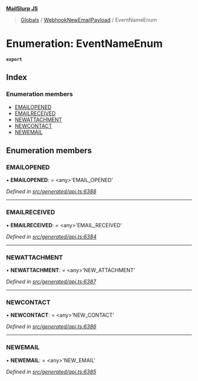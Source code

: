 **[MailSlurp JS](../README.md)**

> [Globals](../README.md) / [WebhookNewEmailPayload](../modules/webhooknewemailpayload.md) / EventNameEnum

# Enumeration: EventNameEnum

**`export`** 

## Index

### Enumeration members

* [EMAILOPENED](webhooknewemailpayload.eventnameenum.md#emailopened)
* [EMAILRECEIVED](webhooknewemailpayload.eventnameenum.md#emailreceived)
* [NEWATTACHMENT](webhooknewemailpayload.eventnameenum.md#newattachment)
* [NEWCONTACT](webhooknewemailpayload.eventnameenum.md#newcontact)
* [NEWEMAIL](webhooknewemailpayload.eventnameenum.md#newemail)

## Enumeration members

### EMAILOPENED

•  **EMAILOPENED**:  = \<any>'EMAIL\_OPENED'

*Defined in [src/generated/api.ts:6388](https://github.com/mailslurp/mailslurp-client/blob/3871a9e/src/generated/api.ts#L6388)*

___

### EMAILRECEIVED

•  **EMAILRECEIVED**:  = \<any>'EMAIL\_RECEIVED'

*Defined in [src/generated/api.ts:6384](https://github.com/mailslurp/mailslurp-client/blob/3871a9e/src/generated/api.ts#L6384)*

___

### NEWATTACHMENT

•  **NEWATTACHMENT**:  = \<any>'NEW\_ATTACHMENT'

*Defined in [src/generated/api.ts:6387](https://github.com/mailslurp/mailslurp-client/blob/3871a9e/src/generated/api.ts#L6387)*

___

### NEWCONTACT

•  **NEWCONTACT**:  = \<any>'NEW\_CONTACT'

*Defined in [src/generated/api.ts:6386](https://github.com/mailslurp/mailslurp-client/blob/3871a9e/src/generated/api.ts#L6386)*

___

### NEWEMAIL

•  **NEWEMAIL**:  = \<any>'NEW\_EMAIL'

*Defined in [src/generated/api.ts:6385](https://github.com/mailslurp/mailslurp-client/blob/3871a9e/src/generated/api.ts#L6385)*
